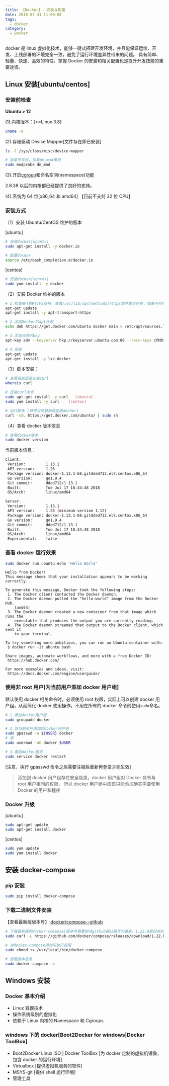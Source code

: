 ```yaml
---
title: 【Docker】--安装与配置
date: 2018-07-31 11:00:00
tags:
  - docker
category:
  - Docker
---
```


docker 是 linux 虚拟化技术，能够一键式搭建开发环境，并且能保证运维、开发、上线部署的环境完全一致，避免了运行环境差异性带来的问题。
具有简单、轻量、快速、高效的特性。掌握 Docker 的安装和相关配置也是提升开发技能的重要途径。

<!--more-->

## Linux 安装[ubuntu/centos]

### 安装前检查

**Ubuntu > 12**

(1).内核版本：[>=Linux 3.8]

```bash
uname -a
```

(2).存储驱动 Device Mapper[文件存在即已安装]

```bash
ls -l /sys/class/misc/device-mapper

# 如果不存在，加载dm_mod模块
sudo modprobe dm_mod
```

(3).开启[cgroup](http://en.wikipedia.org/wiki/Cgroups)和命名空间(namespace)功能

2.6.38 以后的内核都已经提供了良好的支持。

(4).系统为 64 位[x86_64 和 amd64] 【目前不支持 32 位 CPU】

### 安装方式

（1）安装 Ubuntu/CentOS 维护的版本

[ubuntu]

```bash
# 安装docker[ubuntu]
sudo apt-get install -y docker.io

# 配置docker
source /etc/bash_completion.d/docker.io
```

[centos]

```bash
# 安装docker[centos]
sudo yum install -y docker
```

（2）安装 Docker 维护的版本

```bash
# 1.检查APT的HTTPS支持，查看/usr/lib/apt/methods/https文件是否存在，如果不存在，运行安装命令
apt-get update
apt-get install -y apt-transport-https

# 2.添加Docker的apt仓库
echo deb https://get.docker.com/ubuntu docker main > /etc/apt/sources.list.d/docker.list

# 3.添加仓库的key
apt-key adv --keyserver hkp://keyserver.ubuntu.com:80 --recv-keys {你的key}

# 4.安装
apt-get update
apt-get install -y lxc-docker
```

（3）脚本安装：

```bash
# 查看系统是否安装curl
whereis curl

# 安装curl命令
sudo apt-get install -y curl   [ubuntu]
sudo yum install -y curl    [centos]

# 运行脚本 [获得当前最新稳定版docker]
curl -sSL https://get.docker.com/ubuntu/ | sudo sh
```

（4）查看 docker 版本信息

```bash
# 查看docker版本
sudo docker version
```

当前版本信息：

```bash
Client:
 Version:         1.13.1
 API version:     1.26
 Package version: docker-1.13.1-68.gitdded712.el7.centos.x86_64
 Go version:      go1.9.4
 Git commit:      dded712/1.13.1
 Built:           Tue Jul 17 18:34:48 2018
 OS/Arch:         linux/amd64

Server:
 Version:         1.13.1
 API version:     1.26 (minimum version 1.12)
 Package version: docker-1.13.1-68.gitdded712.el7.centos.x86_64
 Go version:      go1.9.4
 Git commit:      dded712/1.13.1
 Built:           Tue Jul 17 18:34:48 2018
 OS/Arch:         linux/amd64
 Experimental:    false
```

### 查看 docker 运行效果

```bash
sudo docker run ubuntu echo 'Hello World'
```

```info
Hello from Docker!
This message shows that your installation appears to be working correctly.

To generate this message, Docker took the following steps:
 1. The Docker client contacted the Docker daemon.
 2. The Docker daemon pulled the "hello-world" image from the Docker Hub.
    (amd64)
 3. The Docker daemon created a new container from that image which runs the
    executable that produces the output you are currently reading.
 4. The Docker daemon streamed that output to the Docker client, which sent it
    to your terminal.

To try something more ambitious, you can run an Ubuntu container with:
 $ docker run -it ubuntu bash

Share images, automate workflows, and more with a free Docker ID:
 https://hub.docker.com/

For more examples and ideas, visit:
 https://docs.docker.com/engine/userguide/
```

### 使用非 root 用户[为当前用户添加 docker 用户组]

默认使用 docker 相关命令时，必须使用 root 权限，实际上可以创建 docker 用户组，从而简化 docker 使用操作，不用在所有的 docker 命令前使用`sudo`命名。

```bash
# 1.添加docker用户组
sudo groupadd docker

# 2.将当前用户添加到docker用户组
sudo gpasswd -a ${USER} docker
# 或
sudo usermod -aG docker $USER

# 3.重启docker服务
sudo service docker restart
```

[注意，执行 gpasswd 命令之后需要注销后重新再登录才能生效]

> 添加到 docker 用户组存在安全隐患，docker 用户组对 Docker 具有与 root 用户相同的权限，
> 所以 docker 用户组中应该只能添加确实需要使用 Docker 的用户和程序

### Docker 升级

[ubuntu]

```bash
sudo apt-get update
sudo apt-get install docker
```

[centos]

```bash
sudo yum update
sudo yum install docker
```

## 安装 docker-compose

### pip 安装

```bash
sudo pip install docker-compose
```

### 下载二进制文件安装

【查看最新版版本号】:[docker/compose--github](https://github.com/docker/compose/releases)

```bash
# 下载最新版的docker-compose[版本号需要前往github确认是否为最新，1.22.0是目前的最新版2018/7/31]
sudo curl -L https://github.com/docker/compose/releases/download/1.22.0/docker-compose-`uname -s`-`uname -m` -o /usr/local/bin/docker-compose

# 对docker-compose添加可执行权限
sudo chmod +x /usr/local/bin/docker-compose

# 查看版本信息
sudo docker-compose -v
```

## Windows 安装

### Docker 基本介绍

- Linux 容器技术
- 操作系统级别的虚拟化
- 依赖于 Linux 内核的 Namespace 和 Cgroups

### windows 下的 docker[Boot2Docker for windows|Docker ToolBox]

- Boot2Docker Linux ISO | Docker ToolBox [为 docker 定制的虚拟机镜像，包含 docker 的运行环境]
- Virtualbox [提供虚拟机服务的软件]
- MSYS-git [提供 shell 运行环境]
- 管理工具
